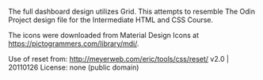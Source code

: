 The full dashboard design utilizes Grid. This attempts to resemble The Odin Project design file
for the Intermediate HTML and CSS Course.

The icons were downloaded from Material Design Icons at https://pictogrammers.com/library/mdi/.

Use of reset from: 
http://meyerweb.com/eric/tools/css/reset/ 
v2.0 | 20110126
License: none (public domain)
